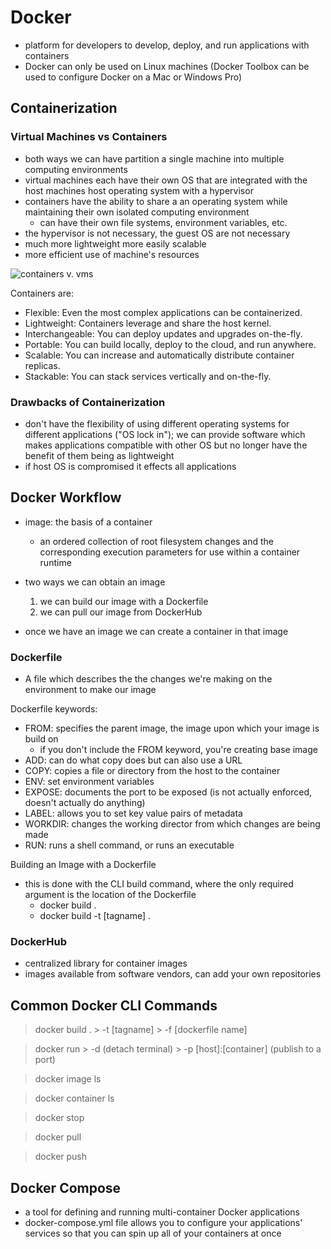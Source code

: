 # Docker 
- platform for developers to develop, deploy, and run applications with containers
- Docker can only be used on Linux machines (Docker Toolbox can be used to configure Docker on a Mac or Windows Pro)

## Containerization
### Virtual Machines vs Containers
- both ways we can have partition a single machine into multiple computing environments
- virtual machines each have their own OS that are integrated with the host machines host operating system with a hypervisor
- containers have the ability to share a an operating system while maintaining their own isolated computing environment
    - can have their own file systems, environment variables, etc. 
- the hypervisor is not necessary, the guest OS are not necessary
- much more lightweight more easily scalable
- more efficient use of machine's resources


<img src="https://www.brightcomputing.com/hs-fs/hubfs/Blog_Images/containers-vm.jpg?width=960&height=470&name=containers-vm.jpg" alt="containers v. vms">

Containers are:
- Flexible: Even the most complex applications can be containerized.
- Lightweight: Containers leverage and share the host kernel.
- Interchangeable: You can deploy updates and upgrades on-the-fly.
- Portable: You can build locally, deploy to the cloud, and run anywhere.
- Scalable: You can increase and automatically distribute container replicas.
- Stackable: You can stack services vertically and on-the-fly.

### Drawbacks of Containerization
- don't have the flexibility of using different operating systems for different applications ("OS lock in"); we can provide software which makes applications compatible with other OS but no longer have the benefit of them being as lightweight 
- if host OS is compromised it effects all applications

## Docker Workflow
- image: the basis of a container 
    - an ordered collection of root filesystem changes and the corresponding execution parameters for use within a container runtime

- two ways we can obtain an image
    1. we can build our image with a Dockerfile
    2. we can pull our image from DockerHub
- once we have an image we can create a container in that image

### Dockerfile
- A file which describes the the changes we're making on the environment to make our image

Dockerfile keywords:
- FROM: specifies the parent image, the image upon which your image is build on
    - if you don't include the FROM keyword, you're creating base image
- ADD: can do what copy does but can also use a URL 
- COPY: copies a file or directory from the host to the container
- ENV: set environment variables 
- EXPOSE: documents the port to be exposed (is not actually enforced, doesn't actually do anything)
- LABEL: allows you to set key value pairs of metadata
- WORKDIR: changes the working director from which changes are being made
- RUN: runs a shell command, or runs an executable

Building an Image with a Dockerfile 
- this is done with the CLI build command, where the only required argument is the location of the Dockerfile
    - docker build .
    - docker build -t [tagname] .

### DockerHub
- centralized library for container images
- images available from software vendors, can add your own repositories

## Common Docker CLI Commands
> docker build .
    > -t [tagname]
    > -f [dockerfile name]


> docker run
    > -d (detach terminal)
    > -p [host]:[container] (publish to a port)

> docker image ls 

> docker container ls

> docker stop

> docker pull

> docker push

## Docker Compose 
- a tool for defining and running multi-container Docker applications
- docker-compose.yml file allows you to configure your applications' services so that you can spin up all of your containers at once                                